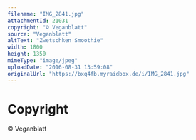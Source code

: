 ```yaml
---
filename: "IMG_2841.jpg"
attachmentId: 21031
copyright: "© Veganblatt"
source: "Veganblatt"
altText: "Zwetschken Smoothie"
width: 1800
height: 1350
mimeType: "image/jpeg"
uploadDate: "2016-08-31 13:59:08"
originalUrl: "https://bxq4fb.myraidbox.de/i/IMG_2841.jpg"
---
```


# Copyright

© Veganblatt
